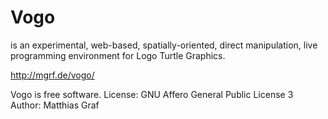 Vogo
====

is an experimental, web-based, spatially-oriented, direct manipulation, live programming environment for Logo Turtle Graphics.

http://mgrf.de/vogo/

Vogo is free software.
License: GNU Affero General Public License 3
Author: Matthias Graf
